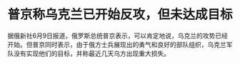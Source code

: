 

# 普京称乌克兰已开始反攻，但未达成目标

据俄新社6月9日报道，俄罗斯总统普京表示，可以肯定地说，乌克兰的攻势已经开始。但普京同时表示，由于俄方士兵展现出的勇气和良好的部队组织，乌克兰军队没有实现他们的目标，并称最近几天乌方出现重大损失。

